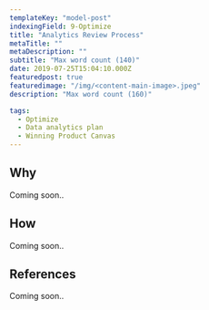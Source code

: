 ```yaml
---
templateKey: "model-post"
indexingField: 9-Optimize
title: "Analytics Review Process"
metaTitle: ""
metaDescription: ""
subtitle: "Max word count (140)"
date: 2019-07-25T15:04:10.000Z
featuredpost: true
featuredimage: "/img/<content-main-image>.jpeg"
description: "Max word count (160)"

tags:
  - Optimize
  - Data analytics plan
  - Winning Product Canvas
---
```


## Why
Coming soon..

## How
Coming soon..


## References
Coming soon..
